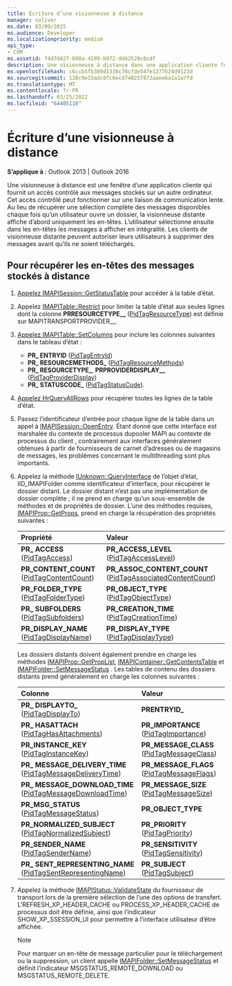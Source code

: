 ```yaml
---
title: Écriture d’une visionneuse à distance
manager: soliver
ms.date: 03/09/2015
ms.audience: Developer
ms.localizationpriority: medium
api_type:
- COM
ms.assetid: f4d7d42f-688a-4199-b972-dd42528c0cdf
description: Une visionneuse à distance dans une application cliente fournit un accès contrôlé aux messages stockés sur un autre ordinateur.
ms.openlocfilehash: c6ccb5fb389d1338c78cfde547e1277624d9123d
ms.sourcegitcommit: 138c9e15adc07c6ecd740257872aaee6a1a1a7fd
ms.translationtype: MT
ms.contentlocale: fr-FR
ms.lasthandoff: 03/25/2022
ms.locfileid: "64405110"
---
```

# <a name="writing-a-remote-viewer"></a>Écriture d’une visionneuse à distance

**S’applique à** : Outlook 2013 | Outlook 2016 
  
Une visionneuse à distance est une fenêtre d’une application cliente qui fournit un accès contrôlé aux messages stockés sur un autre ordinateur. Cet accès contrôlé peut fonctionner sur une liaison de communication lente. Au lieu de récupérer une sélection complète des messages disponibles chaque fois qu’un utilisateur ouvre un dossier, la visionneuse distante affiche d’abord uniquement les en-têtes. L’utilisateur sélectionne ensuite dans les en-têtes les messages à afficher en intégralité. Les clients de visionneuse distante peuvent autoriser leurs utilisateurs à supprimer des messages avant qu’ils ne soient téléchargés. 
  
## <a name="to-retrieve-the-headers-of-messages-stored-remotely"></a>Pour récupérer les en-têtes des messages stockés à distance
  
1. [Appelez IMAPISession::GetStatusTable](imapisession-getstatustable.md) pour accéder à la table d’état. 
    
2. Appelez [IMAPITable::Restrict](imapitable-restrict.md) pour limiter la table d’état aux seules lignes dont la colonne **PRRESOURCETYPE\_\_** ([PidTagResourceType](pidtagresourcetype-canonical-property.md)) est définie sur MAPITRANSPORTPROVIDER\_\_. 
    
3. [Appelez IMAPITable::SetColumns](imapitable-setcolumns.md) pour inclure les colonnes suivantes dans le tableau d’état : 
   - **PR\_ ENTRYID** ([PidTagEntryId](pidtagentryid-canonical-property.md))
   - **PR\_ RESOURCEMETHODS\_** ([PidTagResourceMethods](pidtagresourcemethods-canonical-property.md))
   - **PR\_ RESOURCETYPE\_**, **PRPROVIDERDISPLAY\_\_** ([PidTagProviderDisplay](pidtagproviderdisplay-canonical-property.md))
   - **PR\_ STATUSCODE\_** ([PidTagStatusCode](pidtagstatuscode-canonical-property.md)).
    
4. [Appelez HrQueryAllRows](hrqueryallrows.md) pour récupérer toutes les lignes de la table d’état. 
    
5. Passez l’identificateur d’entrée pour chaque ligne de la table dans un appel à [IMAPISession::OpenEntry](imapisession-openentry.md). Étant donné que cette interface est marshalée du contexte de processus dupooler MAPI au contexte de processus du client , contrairement aux interfaces généralement obtenues à partir de fournisseurs de carnet d’adresses ou de magasins de messages, les problèmes concernant le multithreading sont plus importants. 
    
6. Appelez la méthode [IUnknown::QueryInterface](https://msdn.microsoft.com/library/54d5ff80-18db-43f2-b636-f93ac053146d.aspx) de l’objet d’état, IID_IMAPIFolder comme identificateur d’interface, pour récupérer le dossier distant. Le dossier distant n’est pas une implémentation de dossier complète ; il ne prend en charge qu’un sous-ensemble de méthodes et de propriétés de dossier. L’une des méthodes requises, [IMAPIProp::GetProps](imapiprop-getprops.md), prend en charge la récupération des propriétés suivantes :
    
    |Propriété |Valeur |
    |:-----|:-----|
    |**PR\_ ACCESS** ([PidTagAccess](pidtagaccess-canonical-property.md))  <br/> |**PR_ACCESS_LEVEL** ([PidTagAccessLevel](pidtagaccesslevel-canonical-property.md))  <br/> |
    |**PR_CONTENT_COUNT** ([PidTagContentCount](pidtagcontentcount-canonical-property.md))  <br/> |**PR_ASSOC_CONTENT_COUNT** ([PidTagAssociatedContentCount](pidtagassociatedcontentcount-canonical-property.md))  <br/> |
    |**PR_FOLDER_TYPE** ([PidTagFolderType](pidtagfoldertype-canonical-property.md))  <br/> |**PR_OBJECT_TYPE** ([PidTagObjectType](pidtagobjecttype-canonical-property.md))  <br/> |
    |**PR\_ SUBFOLDERS** ([PidTagSubfolders](pidtagsubfolders-canonical-property.md))  <br/> |**PR_CREATION_TIME** ([PidTagCreationTime](pidtagcreationtime-canonical-property.md))  <br/> |
    |**PR_DISPLAY_NAME** ([PidTagDisplayName](pidtagdisplayname-canonical-property.md))  <br/> |**PR_DISPLAY_TYPE** ([PidTagDisplayType](pidtagdisplaytype-canonical-property.md))  <br/> |
    
    Les dossiers distants doivent également prendre en charge les méthodes [IMAPIProp::GetPropList](imapiprop-getproplist.md), [IMAPIContainer::GetContentsTable](imapicontainer-getcontentstable.md) et [IMAPIFolder::SetMessageStatus](imapifolder-setmessagestatus.md) . Les tables de contenu des dossiers distants prend généralement en charge les colonnes suivantes : 
        
    |Colonne |Valeur |
    |:-----|:-----|
    |**PR\_ DISPLAYTO\_** ([PidTagDisplayTo](pidtagdisplayto-canonical-property.md))  <br/> |**PRENTRYID\_** <br/> |
    |**PR\_ HASATTACH** ([PidTagHasAttachments](pidtaghasattachments-canonical-property.md))  <br/> |**PR_IMPORTANCE** ([PidTagImportance](pidtagimportance-canonical-property.md))  <br/> |
    |**PR_INSTANCE_KEY** ([PidTagInstanceKey](pidtaginstancekey-canonical-property.md))  <br/> |**PR_MESSAGE_CLASS** ([PidTagMessageClass](pidtagmessageclass-canonical-property.md))  <br/> |
    |**PR\_ MESSAGE_DELIVERY_TIME** ([PidTagMessageDeliveryTime](pidtagmessagedeliverytime-canonical-property.md))  <br/> |**PR_MESSAGE_FLAGS** ([PidTagMessageFlags](pidtagmessageflags-canonical-property.md))  <br/> |
    |**PR\_ MESSAGE_DOWNLOAD_TIME** ([PidTagMessageDownloadTime](pidtagmessagedownloadtime-canonical-property.md))  <br/> |**PR_MESSAGE_SIZE** ([PidTagMessageSize](pidtagmessagesize-canonical-property.md))  <br/> |
    |**PR_MSG_STATUS** ([PidTagMessageStatus](pidtagmessagestatus-canonical-property.md))  <br/> |**PR_OBJECT_TYPE** <br/> |
    |**PR_NORMALIZED_SUBJECT** ([PidTagNormalizedSubject](pidtagnormalizedsubject-canonical-property.md))  <br/> |**PR_PRIORITY** ([PidTagPriority](pidtagpriority-canonical-property.md))  <br/> |
    |**PR_SENDER_NAME** ([PidTagSenderName](pidtagsendername-canonical-property.md))  <br/> |**PR_SENSITIVITY** ([PidTagSensitivity](pidtagsensitivity-canonical-property.md))  <br/> |
    |**PR\_ SENT_REPRESENTING_NAME** ([PidTagSentRepresentingName](pidtagsentrepresentingname-canonical-property.md))  <br/> |**PR_SUBJECT** ([PidTagSubject](pidtagsubject-canonical-property.md))  <br/> |
   
7. Appelez la méthode [IMAPIStatus::ValidateState](imapistatus-validatestate.md) du fournisseur de transport lors de la première sélection de l’une des options de transfert. L’REFRESH_XP_HEADER_CACHE ou PROCESS_XP_HEADER_CACHE de processus doit être définie, ainsi que l’indicateur SHOW_XP_SSESSION_UI pour permettre à l’interface utilisateur d’être affichée. 
    
   > [!NOTE]
   > Pour marquer un en-tête de message particulier pour le téléchargement ou la suppression, un client appelle [IMAPIFolder::SetMessageStatus](imapifolder-setmessagestatus.md) et définit l’indicateur MSGSTATUS_REMOTE_DOWNLOAD ou MSGSTATUS_REMOTE_DELETE. 
  

